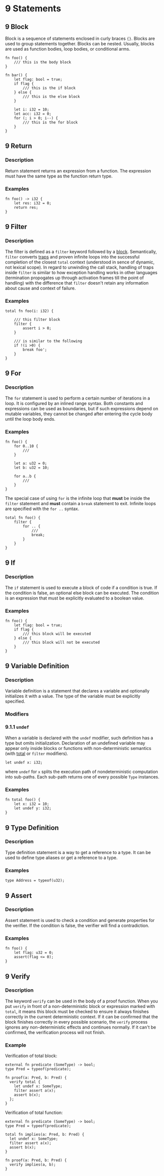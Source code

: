 # 9 Statements

## 9 Block

Block is a sequence of statements enclosed in curly braces `{}`. Blocks are used to group statements together. Blocks can be nested. Usually, blocks are used as function bodies, loop bodies, or conditional arms.

```inference
fn foo() {
    /// this is the body block
}

fn bar() {
    let flag: bool = true;
    if flag {
        /// this is the if block
    } else {
        /// this is the else block
    }

    let i: i32 = 10;
    let acc: i32 = 0;
    for (; i > 0; i--) {
        /// this is the for block
    }
}
```

## 9 Return

### Description

Return statement returns an expression from a function. The expression must have the same type as the function return type.

### Examples

```inference
fn foo() -> i32 {
    let res: i32 = 0;
    return res;
}
```

## 9 Filter

### Description

The filter is defined as a `filter` keyword followed by a [block](#9-block). Semantically, `filter` converts [traps](https://webassembly.github.io/spec/core/intro/overview.html) and proven infinite loops into the successful completion of the closest `total` context (understood in sence of dynamic, not lexical scope). In regard to unwinding the call stack, handling of traps inside `filter` is similar to how exception handling works in other languages (termination propogates up through activation frames till the point of handling) with the difference that `filter` doesn't retain any information about cause and context of failure.

### Examples

```inference
total fn foo(i: i32) {

    /// this filter block
    filter {
        assert i > 0;
    }

    /// is similar to the following
    if !(i >0) {
        break foo';
    }
}
```

## 9 For

### Description

The `for` statement is used to perform a certain number of iterations in a loop. It is configured by an inlined range syntax. Both constants and expressions can be used as boundaries, but if such expressions depend on mutable variables, they cannot be changed after entering the cycle body until the loop body ends.

### Examples

```inference
fn foo() {
    for 0..10 {
        ///
    }

    let a: u32 = 0;
    let b: u32 = 10;

    for a..b {
        ///
    }
}
```

The special case of using `for` is the infinite loop that **must** be inside the `filter` statement and **must** contain a `break` statement to exit. Infinite loops are specified with the `for ..` syntax.

```inference
total fn foo() {
    filter {
        for .. {
            ///
            break;
        }
    }
}
```

## 9 If

### Description

The `if` statement is used to execute a block of code if a condition is true. If the condition is false, an optional else block can be executed. The condition is an expression that must be explicitly evaluated to a boolean value.

### Examples

```inference
fn foo() {
    let flag: bool = true;
    if flag {
        /// this block will be executed
    } else {
        /// this block will not be executed
    }
}
```

## 9 Variable Definition

### Description

Variable definition is a statement that declares a variable and optionally initializes it with a value. The type of the variable must be explicitly specified.

### Modifiers

### 9.1.1 `undef`

When a variable is declared with the `undef` modifier, such definition has a type but omits initialization. Declaration of an undefined variable may appear only inside blocks or functions with non-deterministic semantics (with [total](./functions.md#1111-total-keyword) or `filter` modifiers).

```
let undef x: i32;
```
where `undef` for `x` splits the execution path of nondeterministic computation into sub-paths. Each sub-path returns one of every possible `Type` instances.

### Examples

```inference
fn total foo() {
    let x: i32 = 10;
    let undef y: i32;
}
```

## 9 Type Definition

### Description

Type definition statement is a way to get a reference to a type. It can be used to define type aliases or get a reference to a type.

### Examples

```inference
type Address = typeof(u32);
```

## 9 Assert

### Description

Assert statement is used to check a condition and generate properties for the verifier. If the condition is false, the verifier will find a contradiction.

### Examples

```inference
fn foo() {
    let flag: u32 = 0;
    assert(flag <= 0);
}
```

## 9 Verify

### Description

The keyword `verify` can be used in the body of a proof function. When you put `verify` in front of a non-deterministic block or expression marked with `total`, it means this block must be checked to ensure it always finishes correctly in the current deterministic context. If it can be confirmed that the block finishes correctly in every possible scenario, the `verify` process ignores any non-deterministic effects and continues normally. If it can't be confirmed, the verification process will not finish.

### Example

Verification of total block:

```
external fn predicate (SomeType) -> bool;
type Pred = typeof(predicate);

fn proof(a: Pred, b: Pred) {
  verify total {
    let undef x: SomeType;
    filter assert a(x);
    assert b(x);
  };
}
```

Verification of total function:

```
external fn predicate (SomeType) -> bool;
type Pred = typeof(predicate);

total fn implies(a: Pred, b: Pred) {
  let undef x: SomeType;
  filter assert a(x);
  assert b(x);
}

fn proof(a: Pred, b: Pred) {
  verify implies(a, b);
}
```
